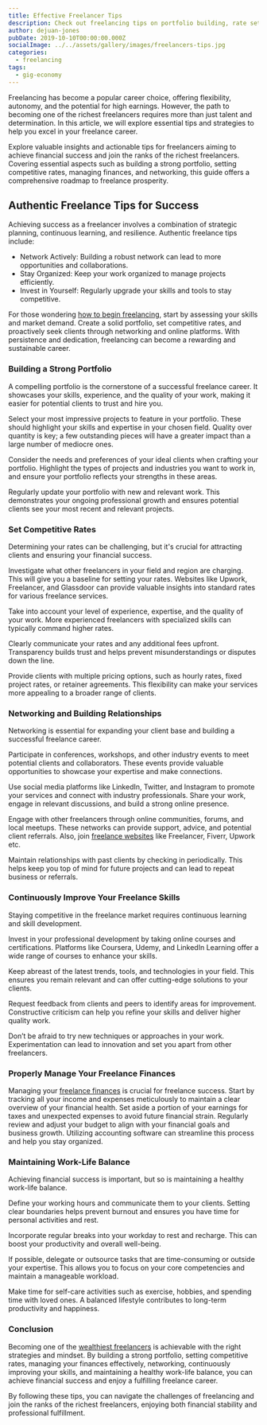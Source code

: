 ```yaml
---
title: Effective Freelancer Tips
description: Check out freelancing tips on portfolio building, rate setting, financial management, and networking strategies and more.
author: dejuan-jones
pubDate: 2019-10-10T00:00:00.000Z
socialImage: ../../assets/gallery/images/freelancers-tips.jpg
categories:
  - freelancing
tags:
  - gig-economy
---
```


Freelancing has become a popular career choice, offering flexibility, autonomy, and the potential for high earnings. However, the path to becoming one of the richest freelancers requires more than just talent and determination. In this article, we will explore essential tips and strategies to help you excel in your freelance career.

Explore valuable insights and actionable tips for freelancers aiming to achieve financial success and join the ranks of the richest freelancers. Covering essential aspects such as building a strong portfolio, setting competitive rates, managing finances, and networking, this guide offers a comprehensive roadmap to freelance prosperity.

## Authentic Freelance Tips for Success

Achieving success as a freelancer involves a combination of strategic planning, continuous learning, and resilience. Authentic freelance tips include:

* Network Actively: Building a robust network can lead to more opportunities and collaborations.
* Stay Organized: Keep your work organized to manage projects efficiently.
* Invest in Yourself: Regularly upgrade your skills and tools to stay competitive.

For those wondering [how to begin freelancing](/how-to-start-freelancing), start by assessing your skills and market demand. Create a solid portfolio, set competitive rates, and proactively seek clients through networking and online platforms. With persistence and dedication, freelancing can become a rewarding and sustainable career.

### Building a Strong Portfolio

A compelling portfolio is the cornerstone of a successful freelance career. It showcases your skills, experience, and the quality of your work, making it easier for potential clients to trust and hire you.

Select your most impressive projects to feature in your portfolio. These should highlight your skills and expertise in your chosen field. Quality over quantity is key; a few outstanding pieces will have a greater impact than a large number of mediocre ones.

Consider the needs and preferences of your ideal clients when crafting your portfolio. Highlight the types of projects and industries you want to work in, and ensure your portfolio reflects your strengths in these areas.

Regularly update your portfolio with new and relevant work. This demonstrates your ongoing professional growth and ensures potential clients see your most recent and relevant projects.

### Set Competitive Rates

Determining your rates can be challenging, but it's crucial for attracting clients and ensuring your financial success.

Investigate what other freelancers in your field and region are charging. This will give you a baseline for setting your rates. Websites like Upwork, Freelancer, and Glassdoor can provide valuable insights into standard rates for various freelance services.

Take into account your level of experience, expertise, and the quality of your work. More experienced freelancers with specialized skills can typically command higher rates.

Clearly communicate your rates and any additional fees upfront. Transparency builds trust and helps prevent misunderstandings or disputes down the line.

Provide clients with multiple pricing options, such as hourly rates, fixed project rates, or retainer agreements. This flexibility can make your services more appealing to a broader range of clients.

### Networking and Building Relationships

Networking is essential for expanding your client base and building a successful freelance career.

Participate in conferences, workshops, and other industry events to meet potential clients and collaborators. These events provide valuable opportunities to showcase your expertise and make connections.

Use social media platforms like LinkedIn, Twitter, and Instagram to promote your services and connect with industry professionals. Share your work, engage in relevant discussions, and build a strong online presence.

Engage with other freelancers through online communities, forums, and local meetups. These networks can provide support, advice, and potential client referrals. Also, join [freelance websites](/best-freelance-websites) like Freelancer, Fiverr, Upwork etc.

Maintain relationships with past clients by checking in periodically. This helps keep you top of mind for future projects and can lead to repeat business or referrals.

### Continuously Improve Your Freelance Skills

Staying competitive in the freelance market requires continuous learning and skill development.

Invest in your professional development by taking online courses and certifications. Platforms like Coursera, Udemy, and LinkedIn Learning offer a wide range of courses to enhance your skills.

Keep abreast of the latest trends, tools, and technologies in your field. This ensures you remain relevant and can offer cutting-edge solutions to your clients.

Request feedback from clients and peers to identify areas for improvement. Constructive criticism can help you refine your skills and deliver higher quality work.

Don’t be afraid to try new techniques or approaches in your work. Experimentation can lead to innovation and set you apart from other freelancers.

### Properly Manage Your Freelance Finances

Managing your [freelance finances](/freelance-finance-management) is crucial for freelance success. Start by tracking all your income and expenses meticulously to maintain a clear overview of your financial health. Set aside a portion of your earnings for taxes and unexpected expenses to avoid future financial strain. Regularly review and adjust your budget to align with your financial goals and business growth. Utilizing accounting software can streamline this process and help you stay organized.

### Maintaining Work-Life Balance

Achieving financial success is important, but so is maintaining a healthy work-life balance.

Define your working hours and communicate them to your clients. Setting clear boundaries helps prevent burnout and ensures you have time for personal activities and rest.

Incorporate regular breaks into your workday to rest and recharge. This can boost your productivity and overall well-being.

If possible, delegate or outsource tasks that are time-consuming or outside your expertise. This allows you to focus on your core competencies and maintain a manageable workload.

Make time for self-care activities such as exercise, hobbies, and spending time with loved ones. A balanced lifestyle contributes to long-term productivity and happiness.

### Conclusion

Becoming one of the [wealthiest freelancers](/richest-freelancers) is achievable with the right strategies and mindset. By building a strong portfolio, setting competitive rates, managing your finances effectively, networking, continuously improving your skills, and maintaining a healthy work-life balance, you can achieve financial success and enjoy a fulfilling freelance career.

By following these tips, you can navigate the challenges of freelancing and join the ranks of the richest freelancers, enjoying both financial stability and professional fulfillment.
